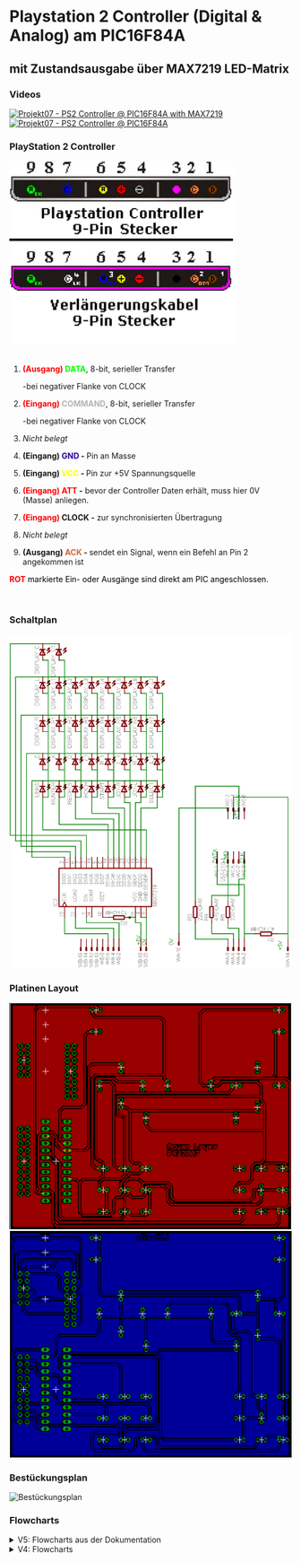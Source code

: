 # Playstation 2 Controller (Digital & Analog) am PIC16F84A 
## mit Zustandsausgabe über MAX7219 LED-Matrix 

### Videos
[![Projekt07 - PS2 Controller @ PIC16F84A with MAX7219](https://img.youtube.com/vi/H5jBCrzZ8P4/0.jpg)](https://www.youtube.com/embed/H5jBCrzZ8P4?mute=1;autoplay=1)
[![Projekt07 - PS2 Controller @ PIC16F84A](https://img.youtube.com/vi/TfXMUS_N8tY/0.jpg)](https://www.youtube.com/embed/TfXMUS_N8tY?mute=1;autoplay=1)

### PlayStation 2 Controller
<p>
    <img src="/assets/pinout ps2 controller.jpg" width="400" height="328"><br><br>
    <ol>
        <li><p style="margin-bottom: 0cm; text-decoration: none;"><b><font color="#ff0000">(Ausgang)</font>	<font color="#00ff00">DATA</font></b>, 8-bit, serieller Transfer</p>
            <p style="margin-bottom: 0cm; text-decoration: none;">-bei negativer	Flanke von CLOCK</p></li>
        <li><p style="margin-bottom: 0cm; text-decoration: none;"><b><font color="#ff0000">(Eingang)</font>	<font color="#b3b3b3">COMMAND</font></b>, 8-bit, serieller Transfer</p>
            <p style="margin-bottom: 0cm; text-decoration: none;">-bei negativer	Flanke von CLOCK</p></li>
        <li><p style="margin-bottom: 0cm; text-decoration: none;"><i>Nicht	belegt</i></p></li>
        <li><p style="margin-bottom: 0cm; text-decoration: none;"><b>(Eingang)	<font color="#280099">GND</font> - </b>Pin an Masse</p></li>
        <li><p style="margin-bottom: 0cm; text-decoration: none;"><b>(Eingang)	<font color="#ffff00">VCC</font> - </b>Pin zur +5V Spannungsquelle</p></li>
        <li><p style="margin-bottom: 0cm; text-decoration: none;"><b><font color="#ff0000">(Eingang)</font>	<font color="#ff0000">ATT</font> -</b> bevor der Controller Daten	erhält, muss hier 0V (Masse) anliegen.</p></li>
        <li><p style="margin-bottom: 0cm; text-decoration: none;"><b><font color="#ff0000">(Eingang)</font>	CLOCK -</b> zur synchronisierten Übertragung</p></li>
        <li><p style="margin-bottom: 0cm; text-decoration: none;"><i>Nicht	belegt</i></p></li>
        <li><p style="margin-bottom: 0cm; text-decoration: none;"><b>(Ausgang)	<font color="#cc6633">ACK</font> - </b>sendet ein Signal, wenn ein	Befehl an Pin 2 angekommen ist</p></li>
    </ol>
    <p style="margin-bottom: 0cm; text-decoration: none;"><font color="#ff0000"><b>ROT</b><font color="#000000"> markierte Ein- oder Ausgänge sind direkt am PIC angeschlossen.</font></font></p>
    <p style="margin-bottom: 0cm; text-decoration: none;"><br></p>
</p>

### Schaltplan
   ![Schaltplan](/assets/schaltplan.png)

### Platinen Layout
   ![Layout Top](/assets/board_layout_top.png)
   ![Layout Bottom](/assets/board_layout_bottom.png)

### Bestückungsplan
   ![Bestückungsplan](/assets/bestückungsplan.png)



### Flowcharts
<details> 
  <summary>V5: Flowcharts aus der Dokumentation </summary>
   <p>
        <img src="/Flowcharts/vDoku/1main.jpg" alt=""> 
        <img src="/Flowcharts/vDoku/UP_PSC_sende_tabelle.jpg" alt=""> 
        <img src="/Flowcharts/vDoku/UP_MAX_sende_tabelle.jpg" alt=""> 
        <img src="/Flowcharts/vDoku/UP_Display.jpg" alt=""> 
    </p>
</details>

<details> 
  <summary>V4: Flowcharts </summary>
   <p>
        <img src="/Flowcharts/v41/1main.jpg" alt=""> 
        <img src="/Flowcharts/v41/2Start.jpg" alt=""> 
        <img src="/Flowcharts/v41/3Get_Type.jpg" alt=""> 
        <img src="/Flowcharts/v41/3Get_Type.jpg" alt=""> 
        <img src="/Flowcharts/v41/4Get_Status.jpg" alt=""> 
        <img src="/Flowcharts/v41/5Get_L_btns.jpg" alt=""> 
        <img src="/Flowcharts/v41/6Get_R_btns.jpg" alt=""> 
        <img src="/Flowcharts/v41/7Get_R_Joy_x.jpg" alt=""> 
        <img src="/Flowcharts/v41/8Get_R_Joy_y.jpg" alt=""> 
        <img src="/Flowcharts/v41/9Get_L_Joy_x.jpg" alt=""> 
        <img src="/Flowcharts/v41/10Get_L_Joy_y.jpg" alt="">
    </p>
</details>

